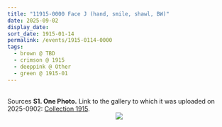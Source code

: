 ```yaml
---
title: "11915-0000 Face J (hand, smile, shawl, BW)"
date: 2025-09-02
display_date: 
sort_date: 1915-01-14
permalink: /events/1915-0114-0000
tags:
  - brown @ TBD  
  - crimson @ 1915
  - deeppink @ Other
  - green @ 1915-01
---
```


<br>

<wave-list>
  <list-title color="DarkSeaGreen" width="40">Sources</list-title>
  <list-item color="BlanchedAlmond"  width="280"><b>S1. One Photo.</b> Link to the gallery to which it was uploaded on 2025-0902: <a href="https://eternalmoments.smugmug.com/Collections/Mariane-Hufschmitt-Collection/1915">Collection 1915</a>.</list-item>
</wave-list>

<div style="text-align: center"><img src="https://pub-bcc3cbe9b1e94ba1ac28915f7a3900fa.r2.dev/1915-0000_Face_J_(hand_smile_shawl_BW)_01_(from_tif-sl)_(Photo_of_the_Photo_credit_Mariane_Hufschmitt).jpg" /></div>